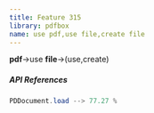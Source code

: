 ```yaml
---
title: Feature 315
library: pdfbox
name: use pdf,use file,create file
---
```


**pdf**->use **file**->(use,create) 

##### API References

```java
PDDocument.load --> 77.27 %
```
